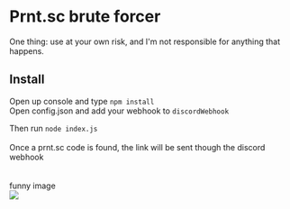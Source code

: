 # Prnt.sc brute forcer

One thing: use at your own risk, and I'm not responsible for anything that happens.

## Install
Open up console and type `npm install`<br>
Open config.json and add your webhook to `discordWebhook`<br>

Then run `node index.js`
<br><br>
Once a prnt.sc code is found, the link will be sent though the discord webhook
<br><br>
<br>funny image<br>
<img src="https://cdn.discordapp.com/attachments/751870229071790153/783830225090904094/3lqr77.jpg"/>
